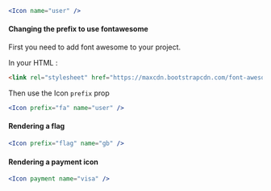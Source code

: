 ```jsx
<Icon name="user" />
```

#### Changing the prefix to use fontawesome

First you need to add font awesome to your project.

In your HTML <head>:

```html
<link rel="stylesheet" href="https://maxcdn.bootstrapcdn.com/font-awesome/4.7.0/css/font-awesome.min.css">
```

Then use the Icon `prefix` prop

```jsx
<Icon prefix="fa" name="user" />
```

#### Rendering a flag

```jsx
<Icon prefix="flag" name="gb" />
```

#### Rendering a payment icon

```jsx
<Icon payment name="visa" />
```
